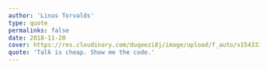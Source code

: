 ```yaml
---
author: 'Linus Torvalds'
type: quote
permalinks: false
date: 2018-11-20
cover: https://res.cloudinary.com/duqeezi8j/image/upload/f_auto/v1543337282/linustorvaldslarge_mkgxcw.jpg
quote: 'Talk is cheap. Show me the code.'
---
```

